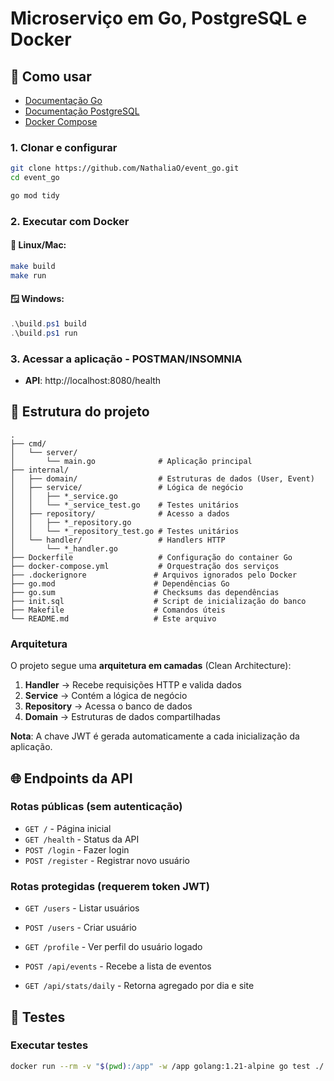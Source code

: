 # Microserviço em Go, PostgreSQL e Docker

## 🚀 Como usar

- [Documentação Go](https://golang.org/doc/)
- [Documentação PostgreSQL](https://www.postgresql.org/docs/)
- [Docker Compose](https://docs.docker.com/compose/) 

### 1. Clonar e configurar
```bash
git clone https://github.com/NathaliaO/event_go.git
cd event_go

go mod tidy
```

### 2. Executar com Docker

#### 🍎 **Linux/Mac:**
```bash
make build
make run

```

#### 🪟 **Windows:**
```powershell
.\build.ps1 build
.\build.ps1 run

```

### 3. Acessar a aplicação - POSTMAN/INSOMNIA
- **API**: http://localhost:8080/health

## 📁 Estrutura do projeto

```
.
├── cmd/
│   └── server/
│       └── main.go              # Aplicação principal
├── internal/
│   ├── domain/                  # Estruturas de dados (User, Event)
│   ├── service/                 # Lógica de negócio
│   │   ├── *_service.go
│   │   └── *_service_test.go    # Testes unitários
│   ├── repository/              # Acesso a dados
│   │   ├── *_repository.go
│   │   └── *_repository_test.go # Testes unitários
│   └── handler/                 # Handlers HTTP
│       └── *_handler.go
├── Dockerfile                   # Configuração do container Go
├── docker-compose.yml           # Orquestração dos serviços
├── .dockerignore               # Arquivos ignorados pelo Docker
├── go.mod                      # Dependências Go
├── go.sum                      # Checksums das dependências
├── init.sql                    # Script de inicialização do banco
├── Makefile                    # Comandos úteis
└── README.md                   # Este arquivo
```

### Arquitetura

O projeto segue uma **arquitetura em camadas** (Clean Architecture):

1. **Handler** → Recebe requisições HTTP e valida dados
2. **Service** → Contém a lógica de negócio
3. **Repository** → Acessa o banco de dados
4. **Domain** → Estruturas de dados compartilhadas

**Nota**: A chave JWT é gerada automaticamente a cada inicialização da aplicação.

## 🌐 Endpoints da API

### Rotas públicas (sem autenticação)
- `GET /` - Página inicial
- `GET /health` - Status da API
- `POST /login` - Fazer login
- `POST /register` - Registrar novo usuário

### Rotas protegidas (requerem token JWT)
- `GET /users` - Listar usuários
- `POST /users` - Criar usuário
- `GET /profile` - Ver perfil do usuário logado

- `POST /api/events` - Recebe a lista de eventos
- `GET /api/stats/daily` - Retorna agregado por dia e site
## 🧪 Testes

### Executar testes

```bash
docker run --rm -v "$(pwd):/app" -w /app golang:1.21-alpine go test ./...
```
